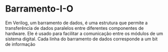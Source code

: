 # Barramento-I-O
Em Verilog, um barramento de dados, é uma estrutura que permite a transferência de dados paralelos entre diferentes componentes de hardware. Ele é usado para facilitar a comunicação entre os módulos de um sistema digital. Cada linha do barramento de dados corresponde a um bit de informação
